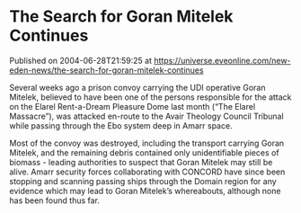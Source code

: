 # The Search for Goran Mitelek Continues
Published on 2004-06-28T21:59:25 at https://universe.eveonline.com/new-eden-news/the-search-for-goran-mitelek-continues

Several weeks ago a prison convoy carrying the UDI operative Goran Mitelek, believed to have been one of the persons responsible for the attack on the Elarel Rent-a-Dream Pleasure Dome last month (“The Elarel Massacre”), was attacked en-route to the Avair Theology Council Tribunal while passing through the Ebo system deep in Amarr space.   
  
Most of the convoy was destroyed, including the transport carrying Goran Mitelek, and the remaining debris contained only unidentifiable pieces of biomass - leading authorities to suspect that Goran Mitelek may still be alive. Amarr security forces collaborating with CONCORD have since been stopping and scanning passing ships through the Domain region for any evidence which may lead to Goran Mitelek’s whereabouts, although none has been found thus far.
